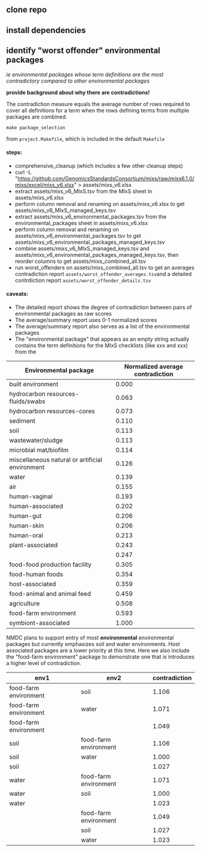 ## clone repo

## install dependencies

## identify "worst offender" environmental packages
_ie environmental packages whose term definitions are the most contradictory compared to other environmental packages_

**provide background about why there are contradictions!**

The contradiction measure equals the average number of rows required to cover all definitions for a term when the rows defining terms from multiple packages are combined. 

```shell
make package_selection
```

from `project.Makefile`, which is included in the default `Makefile`

#### steps:
- comprehensive_cleanup (which includes a few other cleanup steps)
- curl -L "https://github.com/GenomicsStandardsConsortium/mixs/raw/mixs6.1.0/mixs/excel/mixs_v6.xlsx" > assets/mixs_v6.xlsx
- extract assets/mixs_v6_MIxS.tsv from the MIxS sheet in assets/mixs_v6.xlsx
- perform column removal and renaming on assets/mixs_v6.xlsx to get assets/mixs_v6_MIxS_managed_keys.tsv
- extract assets/mixs_v6_environmental_packages.tsv from the environmental_packages sheet in assets/mixs_v6.xlsx
- perform column removal and renaming on assets/mixs_v6_environmental_packages.tsv to get assets/mixs_v6_environmental_packages_managed_keys.tsv
- combine assets/mixs_v6_MIxS_managed_keys.tsv and assets/mixs_v6_environmental_packages_managed_keys.tsv, then reorder columns to get assets/mixs_combined_all.tsv
- run worst_offenders on assets/mixs_combined_all.tsv to get an averages contradiction report `assets/worst_offender_averages.tsv`and a detailed contrdiction report `assets/worst_offender_details.tsv`

#### caveats: 
- The detailed report shows the degree of contradiction between pairs of environmental packages as raw scores
- The average/summary report uses 0-1 normalized scores
- The average/summary report also serves as a list of the environmental packages 
- The "environmental package" that appears as an empty string actually contains the term definitions for the MIxS checklists (like xxx and xxx) from the 

| Environmental package                           | Normalized average contradiction |
|-------------------------------------------------|----------------------------------|
| built environment                               | 0.000                            |
| hydrocarbon resources-fluids/swabs              | 0.063                            |
| hydrocarbon resources-cores                     | 0.073                            |
| sediment                                        | 0.110                            |
| soil                                            | 0.113                            |
| wastewater/sludge                               | 0.113                            |
| microbial mat/biofilm                           | 0.114                            |
| miscellaneous natural or artificial environment | 0.126                            |
| water                                           | 0.139                            |
| air                                             | 0.155                            |
| human-vaginal                                   | 0.193                            |
| human-associated                                | 0.202                            |
| human-gut                                       | 0.206                            |
| human-skin                                      | 0.206                            |
| human-oral                                      | 0.213                            |
| plant-associated                                | 0.243                            |
|                                                 | 0.247                            |
| food-food production facility                   | 0.305                            |
| food-human foods                                | 0.354                            |
| host-associated                                 | 0.359                            |
| food-animal and animal feed                     | 0.459                            |
| agriculture                                     | 0.508                            |
| food-farm environment                           | 0.593                            |
| symbiont-associated                             | 1.000                            |

NMDC plans to support entry of most **environmental** environmental packages but currently emphasizes soil and water environments. Host associated packages are a lower priority at this time. Here we also include the "food-farm environment" package to demonstrate one that is introduces a higher level of contradiction.

| env1                  | env2                  | contradiction |
|-----------------------|-----------------------|---------------|
| food-farm environment | soil                  | 1.106         |
| food-farm environment | water                 | 1.071         |
| food-farm environment |                       | 1.049         |
| soil                  | food-farm environment | 1.106         |
| soil                  | water                 | 1.000         |
| soil                  |                       | 1.027         |
| water                 | food-farm environment | 1.071         |
| water                 | soil                  | 1.000         |
| water                 |                       | 1.023         |
|                       | food-farm environment | 1.049         |
|                       | soil                  | 1.027         |
|                       | water                 | 1.023         |